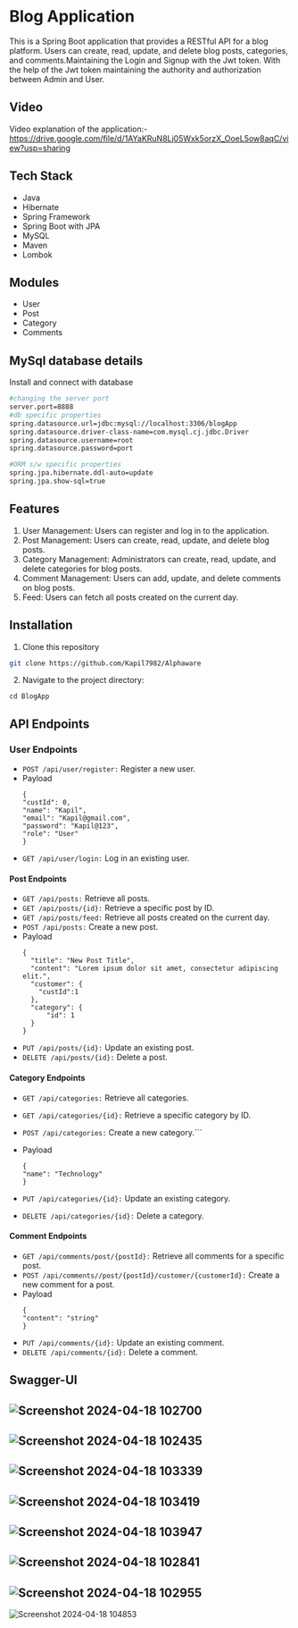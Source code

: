 # Blog Application
This is a Spring Boot application that provides a RESTful API for a blog platform. Users can create, read, update, and delete blog posts, categories, and comments.Maintaining the Login and Signup with the Jwt token. With the help of the Jwt token maintaining the authority and authorization between Admin and User.

## Video
Video explanation of the application:- https://drive.google.com/file/d/1AYaKRuN8Lj05Wxk5orzX_OoeL5ow8aqC/view?usp=sharing
## Tech Stack
- Java
- Hibernate
- Spring Framework
- Spring Boot with JPA
- MySQL
- Maven
- Lombok

## Modules
- User
- Post
- Category
- Comments

## MySql database details

Install and connect with database

```bash
#changing the server port
server.port=8888
#db specific properties
spring.datasource.url=jdbc:mysql://localhost:3306/blogApp
spring.datasource.driver-class-name=com.mysql.cj.jdbc.Driver
spring.datasource.username=root
spring.datasource.password=port

#ORM s/w specific properties
spring.jpa.hibernate.ddl-auto=update
spring.jpa.show-sql=true
```
## Features
1. User Management: Users can register and log in to the application.
2. Post Management: Users can create, read, update, and delete blog posts.
3. Category Management: Administrators can create, read, update, and delete categories for blog posts.
4. Comment Management: Users can add, update, and delete comments on blog posts.
5. Feed: Users can fetch all posts created on the current day.

## Installation
 1. Clone this repository
```bash
git clone https://github.com/Kapil7982/Alphaware
```
2. Navigate to the project directory:
```
cd BlogApp
```
## API Endpoints
### User Endpoints
- ```POST /api/user/register:``` Register a new user.
- Payload
  ```
  {
  "custId": 0,
  "name": "Kapil",
  "email": "Kapil@gmail.com",
  "password": "Kapil@123",
  "role": "User"
  }
  ```
- ```GET /api/user/login:``` Log in an existing user.
#### Post Endpoints
- ```GET /api/posts:``` Retrieve all posts.
- ```GET /api/posts/{id}:``` Retrieve a specific post by ID.
- ```GET /api/posts/feed:``` Retrieve all posts created on the current day.
- ```POST /api/posts:``` Create a new post.
- Payload
  ```
  {
    "title": "New Post Title",
    "content": "Lorem ipsum dolor sit amet, consectetur adipiscing elit.",
    "customer": {
      "custId":1
    },
    "category": {
        "id": 1
    }
  }
  ```
- ```PUT /api/posts/{id}:``` Update an existing post.
- ```DELETE /api/posts/{id}:``` Delete a post.
#### Category Endpoints
- ```GET /api/categories:``` Retrieve all categories.
- ```GET /api/categories/{id}:``` Retrieve a specific category by ID.
- ```POST /api/categories:``` Create a new category.```
- Payload
   ```
   {
   "name": "Technology"
   }
   ```
   
- ```PUT /api/categories/{id}:``` Update an existing category.
- ```DELETE /api/categories/{id}:``` Delete a category.
#### Comment Endpoints
- ```GET /api/comments/post/{postId}:``` Retrieve all comments for a specific post.
- ```POST /api/comments//post/{postId}/customer/{customerId}:``` Create a new comment for a post.
- Payload
   ```
   {
   "content": "string"
   }
   ```
- ```PUT /api/comments/{id}:``` Update an existing comment.
- ```DELETE /api/comments/{id}:``` Delete a comment.
## Swagger-UI
![Screenshot 2024-04-18 102700](https://github.com/Kapil7982/Alphaware_Blog_Application/assets/103938868/fb512a1c-6049-4dc3-8443-b29ebc286a5d)
---
![Screenshot 2024-04-18 102435](https://github.com/Kapil7982/Alphaware_Blog_Application/assets/103938868/9c39659e-a8a4-407a-ab43-def0a9242270)
---
![Screenshot 2024-04-18 103339](https://github.com/Kapil7982/Alphaware_Blog_Application/assets/103938868/9a03d910-2cf7-4e55-a9c4-e191615fd9c4)
---
![Screenshot 2024-04-18 103419](https://github.com/Kapil7982/Alphaware_Blog_Application/assets/103938868/bb25271c-8b4c-4992-b8ae-224b6c6fd5e9)
---
![Screenshot 2024-04-18 103947](https://github.com/Kapil7982/Alphaware_Blog_Application/assets/103938868/b9f54c31-4fff-4fbe-a88e-a54d197533ba)
---
![Screenshot 2024-04-18 102841](https://github.com/Kapil7982/Alphaware_Blog_Application/assets/103938868/db431cf6-3c2b-470d-a14d-6c9070cc18f5)
---
![Screenshot 2024-04-18 102955](https://github.com/Kapil7982/Alphaware_Blog_Application/assets/103938868/79122ee9-8c00-4f8e-aa9d-190495deddca)
---
![Screenshot 2024-04-18 104853](https://github.com/Kapil7982/Alphaware_Blog_Application/assets/103938868/f92a2246-f7d1-498f-8fb1-11c933ebfc7f)







